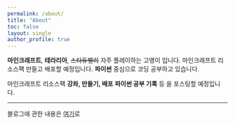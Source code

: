 ```yaml
---
permalink: /about/
title: "About"
toc: false
layout: single
author_profile: true
---
```


**마인크래프트**, **테라리아**, ~~스타듀벨리~~ 자주 플레이하는 고앵이 입니다.
마인크래프트 리소스팩 만들고 배포할 예정입니다.
**파이썬** 중심으로 코딩 공부하고 있습니다.

마인크래프트 리소스팩 **강좌, 만들기, 배포**
**파이썬 공부 기록** 등 을 포스팅할 예정입니다.
***
블로그에 관한 내용은 [여기](https://ylwbook.github.io/blog/blogstart/)로
